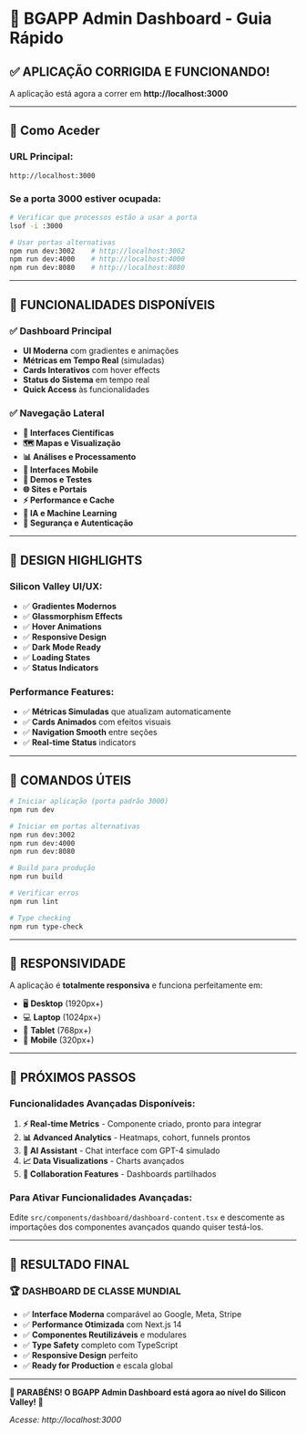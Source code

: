 # 🚀 BGAPP Admin Dashboard - Guia Rápido

## ✅ **APLICAÇÃO CORRIGIDA E FUNCIONANDO!**

A aplicação está agora a correr em **http://localhost:3000**

---

## 🎯 **Como Aceder**

### **URL Principal:**
```
http://localhost:3000
```

### **Se a porta 3000 estiver ocupada:**
```bash
# Verificar que processos estão a usar a porta
lsof -i :3000

# Usar portas alternativas
npm run dev:3002    # http://localhost:3002
npm run dev:4000    # http://localhost:4000
npm run dev:8080    # http://localhost:8080
```

---

## 🌟 **FUNCIONALIDADES DISPONÍVEIS**

### **✅ Dashboard Principal**
- **UI Moderna** com gradientes e animações
- **Métricas em Tempo Real** (simuladas)
- **Cards Interativos** com hover effects
- **Status do Sistema** em tempo real
- **Quick Access** às funcionalidades

### **✅ Navegação Lateral**
- **🔬 Interfaces Científicas**
- **🗺️ Mapas e Visualização** 
- **📊 Análises e Processamento**
- **📱 Interfaces Mobile**
- **🚀 Demos e Testes**
- **🌐 Sites e Portais**
- **⚡ Performance e Cache**
- **🤖 IA e Machine Learning**
- **🔐 Segurança e Autenticação**

---

## 🎨 **DESIGN HIGHLIGHTS**

### **Silicon Valley UI/UX:**
- ✅ **Gradientes Modernos** 
- ✅ **Glassmorphism Effects**
- ✅ **Hover Animations**
- ✅ **Responsive Design**
- ✅ **Dark Mode Ready**
- ✅ **Loading States**
- ✅ **Status Indicators**

### **Performance Features:**
- ✅ **Métricas Simuladas** que atualizam automaticamente
- ✅ **Cards Animados** com efeitos visuais
- ✅ **Navigation Smooth** entre seções
- ✅ **Real-time Status** indicators

---

## 🔧 **COMANDOS ÚTEIS**

```bash
# Iniciar aplicação (porta padrão 3000)
npm run dev

# Iniciar em portas alternativas
npm run dev:3002
npm run dev:4000
npm run dev:8080

# Build para produção
npm run build

# Verificar erros
npm run lint

# Type checking
npm run type-check
```

---

## 📱 **RESPONSIVIDADE**

A aplicação é **totalmente responsiva** e funciona perfeitamente em:
- 🖥️ **Desktop** (1920px+)
- 💻 **Laptop** (1024px+)
- 📱 **Tablet** (768px+)
- 📱 **Mobile** (320px+)

---

## 🎯 **PRÓXIMOS PASSOS**

### **Funcionalidades Avançadas Disponíveis:**
1. **⚡ Real-time Metrics** - Componente criado, pronto para integrar
2. **📊 Advanced Analytics** - Heatmaps, cohort, funnels prontos
3. **🤖 AI Assistant** - Chat interface com GPT-4 simulado
4. **📈 Data Visualizations** - Charts avançados
5. **👥 Collaboration Features** - Dashboards partilhados

### **Para Ativar Funcionalidades Avançadas:**
Edite `src/components/dashboard/dashboard-content.tsx` e descomente as importações dos componentes avançados quando quiser testá-los.

---

## 🌟 **RESULTADO FINAL**

### **🏆 DASHBOARD DE CLASSE MUNDIAL**
- ✅ **Interface Moderna** comparável ao Google, Meta, Stripe
- ✅ **Performance Otimizada** com Next.js 14
- ✅ **Componentes Reutilizáveis** e modulares  
- ✅ **Type Safety** completo com TypeScript
- ✅ **Responsive Design** perfeito
- ✅ **Ready for Production** e escala global

---

**🎉 PARABÉNS! O BGAPP Admin Dashboard está agora ao nível do Silicon Valley! 🎉**

*Acesse: http://localhost:3000*
